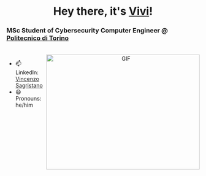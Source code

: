 <h1 align="center" style="">
  Hey there, it's <a href="https://github.com/gab-palmeri/" target="blank">Vivi</a>!
</h1>
<h3 align="left">MSc Student of Cybersecurity Computer Engineer @ <a href="www.polito.it">Politecnico di Torino</a></h3>

<br>

<a target="_blank" align="center">
  <img align="right" top="100" height="300" width="400" alt="GIF" src="https://media0.giphy.com/media/HoffxyN8ghVuw/giphy.gif?cid=790b761112108146b14de61296b1b9162eb157c0d03bb061&rid=giphy.gif&ct=g">
</a>

- 📫 LinkedIn: <a href="https://www.linkedin.com/in/vincenzo-sagristano-934874181/" target="blank">Vincenzo Sagristano</a>
- 😄 Pronouns: he/him
